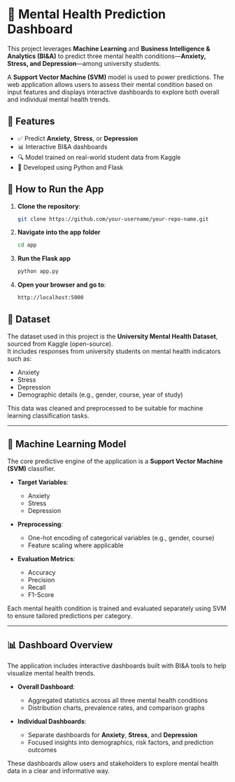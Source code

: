 # 🧠 Mental Health Prediction Dashboard

This project leverages **Machine Learning** and **Business Intelligence & Analytics (BI&A)** to predict three mental health conditions—**Anxiety, Stress, and Depression**—among university students.

A **Support Vector Machine (SVM)** model is used to power predictions. The web application allows users to assess their mental condition based on input features and displays interactive dashboards to explore both overall and individual mental health trends.

## 🚀 Features

- ✅ Predict **Anxiety**, **Stress**, or **Depression**
- 📊 Interactive BI&A dashboards
- 🔍 Model trained on real-world student data from Kaggle
- 🧩 Developed using Python and Flask

## 📁 How to Run the App

1. **Clone the repository**:
   ```bash
   git clone https://github.com/your-username/your-repo-name.git

2. **Navigate into the app folder**
   ```bash
   cd app

3. **Run the Flask app**
   ```bash
   python app.py

4. **Open your browser and go to**:
    ```bash
    http://localhost:5000

## 🧪 Dataset

The dataset used in this project is the **University Mental Health Dataset**, sourced from Kaggle (open-source).  
It includes responses from university students on mental health indicators such as:

- Anxiety
- Stress
- Depression
- Demographic details (e.g., gender, course, year of study)

This data was cleaned and preprocessed to be suitable for machine learning classification tasks.

---

## 🧠 Machine Learning Model

The core predictive engine of the application is a **Support Vector Machine (SVM)** classifier.

- **Target Variables**:
  - Anxiety
  - Stress
  - Depression

- **Preprocessing**:
  - One-hot encoding of categorical variables (e.g., gender, course)
  - Feature scaling where applicable

- **Evaluation Metrics**:
  - Accuracy
  - Precision
  - Recall
  - F1-Score

Each mental health condition is trained and evaluated separately using SVM to ensure tailored predictions per category.

---

## 📊 Dashboard Overview

The application includes interactive dashboards built with BI&A tools to help visualize mental health trends.

- **Overall Dashboard**:
  - Aggregated statistics across all three mental health conditions
  - Distribution charts, prevalence rates, and comparison graphs

- **Individual Dashboards**:
  - Separate dashboards for **Anxiety**, **Stress**, and **Depression**
  - Focused insights into demographics, risk factors, and prediction outcomes

These dashboards allow users and stakeholders to explore mental health data in a clear and informative way.
